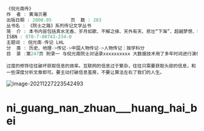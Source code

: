 






```c++
《倪光南传》
作  者 : 黄海贝著
出版日期 : 2008.05       页  数 : 283
丛书名 : 《院士之路》系列传记文学丛书
简  介 : 本书内容包括真水无香、岁月如歌、不解之缘、天外有天、悲壮“下海”、超越梦想、华丽转身等章节。
ISBN : 978-7-80743-234-0
主题词 : 倪光南-传记 LHL
分  类 : 历史、地理->传记->中国人物传记->人物传记：按学科分
目  录 :第247页 附录一 与倪光南院士对话录xxxxxxxxxx 大数据技术用了多年时间进行演化，才从一种看起来很炫酷的新技术变成了企业在生产经营中实际部署的服务。其中，数据采集产品迎来了广阔的市场前景，无论国内外，市面上都出现了许多技术不一、良莠不齐的采集软件。一款简单易用的网页信息抓取软件,能够抓取网页文字、图表、超链接等多种网页元素。同样可通过简单可视化流程进行采集，服务于任何对数据有采集需求的人群。
```
```
过度的修饰往往破坏获取信息的效率。互联网的信息过于繁杂，往往只需要获取头部的信息，和一些深度分析文章即可。要主动打破信息茧房，不要让算法左右了我们的人生。
```
![image-20211227223542493](https://s2.loli.net/2021/12/27/YHTQLPzM9jlpJqX.png)
# ni_guang_nan_zhuan___huang_hai_bei
